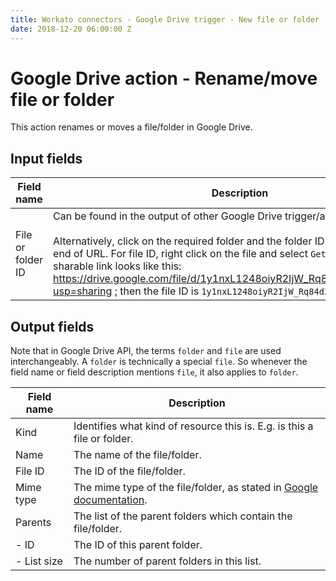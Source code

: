 ```yaml
---
title: Workato connectors - Google Drive trigger - New file or folder
date: 2018-12-20 06:00:00 Z
---
```


# Google Drive action - Rename/move file or folder
This action renames or moves a file/folder in Google Drive.

## Input fields

| Field name | Description |
|---|---|
| File or folder ID | Can be found in the output of other Google Drive trigger/actions.<br><br>Alternatively, click on the required folder and the folder ID can be found at the end of URL. For file ID, right click on the file and select `Get shareable link`. The sharable link looks like this: https://drive.google.com/file/d/1y1nxL1248oiyR2IjW_Rq84d3qEPYRoqh/view?usp=sharing ; then the file ID is `1y1nxL1248oiyR2IjW_Rq84d3qEPYRoqh`. |

## Output fields
Note that in Google Drive API, the terms `folder` and `file` are used interchangeably. A `folder` is technically a special `file`. So whenever the field name or field description mentions `file`, it also applies to `folder`.

| Field name | Description |
|---|---|
| Kind | Identifies what kind of resource this is. E.g. is this a file or folder. |
| Name | The name of the file/folder. |
| File ID | The ID of the file/folder. |
| Mime type | The mime type of the file/folder, as stated in [Google documentation](https://developers.google.com/drive/api/v3/mime-types). |
| Parents | The list of the parent folders which contain the file/folder. |
| - ID | The ID of this parent folder. |
| - List size | The number of parent folders in this list. |
